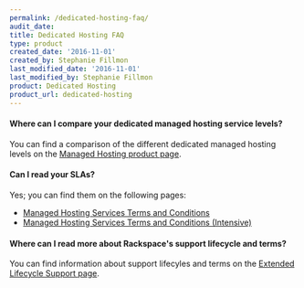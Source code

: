```yaml
---
permalink: /dedicated-hosting-faq/
audit_date:
title: Dedicated Hosting FAQ
type: product
created_date: '2016-11-01'
created_by: Stephanie Fillmon
last_modified_date: '2016-11-01'
last_modified_by: Stephanie Fillmon
product: Dedicated Hosting
product_url: dedicated-hosting
---
```


#### Where can I compare your dedicated managed hosting service levels?

You can find a comparison of the different dedicated managed hosting levels on the [Managed Hosting product page](https://www.rackspace.com/managed-hosting/service-levels).

#### Can I read your SLAs?

Yes; you can find them on the following pages:

- [Managed Hosting Services Terms and Conditions](https://www.rackspace.com/information/legal/managedterms)
- [Managed Hosting Services Terms and Conditions (Intensive)](https://www.rackspace.com/information/legal/intensiveterms)

#### Where can I read more about Rackspace's support lifecycle and terms?

You can find information about support lifecyles and terms on the [Extended Lifecycle Support page](https://www.rackspace.com/information/legal/eolterms).
